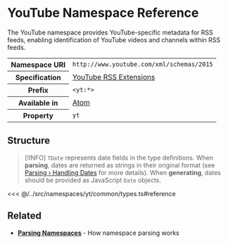 # YouTube Namespace Reference

The YouTube namespace provides YouTube-specific metadata for RSS feeds, enabling identification of YouTube videos and channels within RSS feeds.

<table>
  <tbody>
    <tr>
      <th>Namespace URI</th>
      <td><code>http://www.youtube.com/xml/schemas/2015</code></td>
    </tr>
    <tr>
      <th>Specification</th>
      <td><a href="https://developers.google.com/youtube/v3/guides/implementation/videos" target="_blank">YouTube RSS Extensions</a></td>
    </tr>
    <tr>
      <th>Prefix</th>
      <td><code>&lt;yt:*&gt;</code></td>
    </tr>
    <tr>
      <th>Available in</th>
      <td><a href="/reference/feeds/atom">Atom</a></td>
    </tr>
    <tr>
      <th>Property</th>
      <td><code>yt</code></td>
    </tr>
  </tbody>
</table>

## Structure

> [!INFO]
> `TDate` represents date fields in the type definitions. When **parsing**, dates are returned as strings in their original format (see [Parsing › Handling Dates](/parsing/dates) for more details). When **generating**, dates should be provided as JavaScript `Date` objects.

<<< @/../src/namespaces/yt/common/types.ts#reference

## Related

- **[Parsing Namespaces](/parsing/namespaces)** - How namespace parsing works
